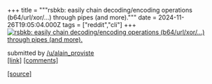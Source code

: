 +++
title = """rsbkb: easily chain decoding/encoding operations (b64/url/xor/...) through pipes (and more)."""
date = 2024-11-26T19:05:04.000Z
tags = ["reddit","cli"]
+++
[![rsbkb: easily chain decoding/encoding operations (b64/url/xor/...) through pipes (and more).](https://external-preview.redd.it/RfeYIv79tF_c13IdmZs0wwed_cOLCTP5Iq7_HDLcvXM.jpg?width=640&crop=smart&auto=webp&s=5ef440f463a8264818234e85cb08b6b07e4db810 "rsbkb: easily chain decoding/encoding operations (b64/url/xor/...) through pipes (and more).")](https://www.reddit.com/r/commandline/comments/1h0jtyn/rsbkb_easily_chain_decodingencoding_operations/)

submitted by [/u/alain\_proviste](https://www.reddit.com/user/alain_proviste)  
[\[link\]](https://github.com/trou/rsbkb) [\[comments\]](https://www.reddit.com/r/commandline/comments/1h0jtyn/rsbkb_easily_chain_decodingencoding_operations/)

[[source]](https://www.reddit.com/r/commandline/comments/1h0jtyn/rsbkb_easily_chain_decodingencoding_operations/)
